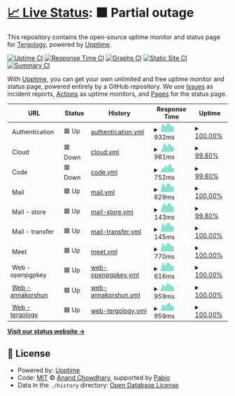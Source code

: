 # [📈 Live Status](https://Tergology.github.io/infra-upptime): <!--live status--> **🟧 Partial outage**

This repository contains the open-source uptime monitor and status page for [Tergology](http://tergology.com), powered by [Upptime](https://github.com/upptime/upptime).

[![Uptime CI](https://github.com/Tergology/infra-upptime/workflows/Uptime%20CI/badge.svg)](https://github.com/Tergology/infra-upptime/actions?query=workflow%3A%22Uptime+CI%22)
[![Response Time CI](https://github.com/Tergology/infra-upptime/workflows/Response%20Time%20CI/badge.svg)](https://github.com/Tergology/infra-upptime/actions?query=workflow%3A%22Response+Time+CI%22)
[![Graphs CI](https://github.com/Tergology/infra-upptime/workflows/Graphs%20CI/badge.svg)](https://github.com/Tergology/infra-upptime/actions?query=workflow%3A%22Graphs+CI%22)
[![Static Site CI](https://github.com/Tergology/infra-upptime/workflows/Static%20Site%20CI/badge.svg)](https://github.com/Tergology/infra-upptime/actions?query=workflow%3A%22Static+Site+CI%22)
[![Summary CI](https://github.com/Tergology/infra-upptime/workflows/Summary%20CI/badge.svg)](https://github.com/Tergology/infra-upptime/actions?query=workflow%3A%22Summary+CI%22)

With [Upptime](https://upptime.js.org), you can get your own unlimited and free uptime monitor and status page, powered entirely by a GitHub repository. We use [Issues](https://github.com/Tergology/infra-upptime/issues) as incident reports, [Actions](https://github.com/Tergology/infra-upptime/actions) as uptime monitors, and [Pages](https://Tergology.github.io/infra-upptime) for the status page.

<!--start: status pages-->
<!-- This summary is generated by Upptime (https://github.com/upptime/upptime) -->
<!-- Do not edit this manually, your changes will be overwritten -->
<!-- prettier-ignore -->
| URL | Status | History | Response Time | Uptime |
| --- | ------ | ------- | ------------- | ------ |
| <img alt="" src="https://icons.duckduckgo.com/ip3/auth.$tlg_domain.ico" height="13"> Authentication | 🟩 Up | [authentication.yml](https://github.com/Tergology/infra-upptime/commits/HEAD/history/authentication.yml) | <details><summary><img alt="Response time graph" src="./graphs/authentication/response-time-week.png" height="20"> 932ms</summary><br><a href="https://Tergology.github.io/infra-upptime/history/authentication"><img alt="Response time 849" src="https://img.shields.io/endpoint?url=https%3A%2F%2Fraw.githubusercontent.com%2FTergology%2Finfra-upptime%2FHEAD%2Fapi%2Fauthentication%2Fresponse-time.json"></a><br><a href="https://Tergology.github.io/infra-upptime/history/authentication"><img alt="24-hour response time 771" src="https://img.shields.io/endpoint?url=https%3A%2F%2Fraw.githubusercontent.com%2FTergology%2Finfra-upptime%2FHEAD%2Fapi%2Fauthentication%2Fresponse-time-day.json"></a><br><a href="https://Tergology.github.io/infra-upptime/history/authentication"><img alt="7-day response time 932" src="https://img.shields.io/endpoint?url=https%3A%2F%2Fraw.githubusercontent.com%2FTergology%2Finfra-upptime%2FHEAD%2Fapi%2Fauthentication%2Fresponse-time-week.json"></a><br><a href="https://Tergology.github.io/infra-upptime/history/authentication"><img alt="30-day response time 836" src="https://img.shields.io/endpoint?url=https%3A%2F%2Fraw.githubusercontent.com%2FTergology%2Finfra-upptime%2FHEAD%2Fapi%2Fauthentication%2Fresponse-time-month.json"></a><br><a href="https://Tergology.github.io/infra-upptime/history/authentication"><img alt="1-year response time 849" src="https://img.shields.io/endpoint?url=https%3A%2F%2Fraw.githubusercontent.com%2FTergology%2Finfra-upptime%2FHEAD%2Fapi%2Fauthentication%2Fresponse-time-year.json"></a></details> | <details><summary><a href="https://Tergology.github.io/infra-upptime/history/authentication">100.00%</a></summary><a href="https://Tergology.github.io/infra-upptime/history/authentication"><img alt="All-time uptime 100.00%" src="https://img.shields.io/endpoint?url=https%3A%2F%2Fraw.githubusercontent.com%2FTergology%2Finfra-upptime%2FHEAD%2Fapi%2Fauthentication%2Fuptime.json"></a><br><a href="https://Tergology.github.io/infra-upptime/history/authentication"><img alt="24-hour uptime 100.00%" src="https://img.shields.io/endpoint?url=https%3A%2F%2Fraw.githubusercontent.com%2FTergology%2Finfra-upptime%2FHEAD%2Fapi%2Fauthentication%2Fuptime-day.json"></a><br><a href="https://Tergology.github.io/infra-upptime/history/authentication"><img alt="7-day uptime 100.00%" src="https://img.shields.io/endpoint?url=https%3A%2F%2Fraw.githubusercontent.com%2FTergology%2Finfra-upptime%2FHEAD%2Fapi%2Fauthentication%2Fuptime-week.json"></a><br><a href="https://Tergology.github.io/infra-upptime/history/authentication"><img alt="30-day uptime 100.00%" src="https://img.shields.io/endpoint?url=https%3A%2F%2Fraw.githubusercontent.com%2FTergology%2Finfra-upptime%2FHEAD%2Fapi%2Fauthentication%2Fuptime-month.json"></a><br><a href="https://Tergology.github.io/infra-upptime/history/authentication"><img alt="1-year uptime 100.00%" src="https://img.shields.io/endpoint?url=https%3A%2F%2Fraw.githubusercontent.com%2FTergology%2Finfra-upptime%2FHEAD%2Fapi%2Fauthentication%2Fuptime-year.json"></a></details>
| <img alt="" src="https://icons.duckduckgo.com/ip3/cloud.$tlg_domain.ico" height="13"> Cloud | 🟥 Down | [cloud.yml](https://github.com/Tergology/infra-upptime/commits/HEAD/history/cloud.yml) | <details><summary><img alt="Response time graph" src="./graphs/cloud/response-time-week.png" height="20"> 981ms</summary><br><a href="https://Tergology.github.io/infra-upptime/history/cloud"><img alt="Response time 920" src="https://img.shields.io/endpoint?url=https%3A%2F%2Fraw.githubusercontent.com%2FTergology%2Finfra-upptime%2FHEAD%2Fapi%2Fcloud%2Fresponse-time.json"></a><br><a href="https://Tergology.github.io/infra-upptime/history/cloud"><img alt="24-hour response time 700" src="https://img.shields.io/endpoint?url=https%3A%2F%2Fraw.githubusercontent.com%2FTergology%2Finfra-upptime%2FHEAD%2Fapi%2Fcloud%2Fresponse-time-day.json"></a><br><a href="https://Tergology.github.io/infra-upptime/history/cloud"><img alt="7-day response time 981" src="https://img.shields.io/endpoint?url=https%3A%2F%2Fraw.githubusercontent.com%2FTergology%2Finfra-upptime%2FHEAD%2Fapi%2Fcloud%2Fresponse-time-week.json"></a><br><a href="https://Tergology.github.io/infra-upptime/history/cloud"><img alt="30-day response time 897" src="https://img.shields.io/endpoint?url=https%3A%2F%2Fraw.githubusercontent.com%2FTergology%2Finfra-upptime%2FHEAD%2Fapi%2Fcloud%2Fresponse-time-month.json"></a><br><a href="https://Tergology.github.io/infra-upptime/history/cloud"><img alt="1-year response time 920" src="https://img.shields.io/endpoint?url=https%3A%2F%2Fraw.githubusercontent.com%2FTergology%2Finfra-upptime%2FHEAD%2Fapi%2Fcloud%2Fresponse-time-year.json"></a></details> | <details><summary><a href="https://Tergology.github.io/infra-upptime/history/cloud">99.80%</a></summary><a href="https://Tergology.github.io/infra-upptime/history/cloud"><img alt="All-time uptime 99.96%" src="https://img.shields.io/endpoint?url=https%3A%2F%2Fraw.githubusercontent.com%2FTergology%2Finfra-upptime%2FHEAD%2Fapi%2Fcloud%2Fuptime.json"></a><br><a href="https://Tergology.github.io/infra-upptime/history/cloud"><img alt="24-hour uptime 99.99%" src="https://img.shields.io/endpoint?url=https%3A%2F%2Fraw.githubusercontent.com%2FTergology%2Finfra-upptime%2FHEAD%2Fapi%2Fcloud%2Fuptime-day.json"></a><br><a href="https://Tergology.github.io/infra-upptime/history/cloud"><img alt="7-day uptime 99.80%" src="https://img.shields.io/endpoint?url=https%3A%2F%2Fraw.githubusercontent.com%2FTergology%2Finfra-upptime%2FHEAD%2Fapi%2Fcloud%2Fuptime-week.json"></a><br><a href="https://Tergology.github.io/infra-upptime/history/cloud"><img alt="30-day uptime 99.95%" src="https://img.shields.io/endpoint?url=https%3A%2F%2Fraw.githubusercontent.com%2FTergology%2Finfra-upptime%2FHEAD%2Fapi%2Fcloud%2Fuptime-month.json"></a><br><a href="https://Tergology.github.io/infra-upptime/history/cloud"><img alt="1-year uptime 99.96%" src="https://img.shields.io/endpoint?url=https%3A%2F%2Fraw.githubusercontent.com%2FTergology%2Finfra-upptime%2FHEAD%2Fapi%2Fcloud%2Fuptime-year.json"></a></details>
| <img alt="" src="https://icons.duckduckgo.com/ip3/code.$tlg_domain.ico" height="13"> Code | 🟥 Down | [code.yml](https://github.com/Tergology/infra-upptime/commits/HEAD/history/code.yml) | <details><summary><img alt="Response time graph" src="./graphs/code/response-time-week.png" height="20"> 752ms</summary><br><a href="https://Tergology.github.io/infra-upptime/history/code"><img alt="Response time 692" src="https://img.shields.io/endpoint?url=https%3A%2F%2Fraw.githubusercontent.com%2FTergology%2Finfra-upptime%2FHEAD%2Fapi%2Fcode%2Fresponse-time.json"></a><br><a href="https://Tergology.github.io/infra-upptime/history/code"><img alt="24-hour response time 590" src="https://img.shields.io/endpoint?url=https%3A%2F%2Fraw.githubusercontent.com%2FTergology%2Finfra-upptime%2FHEAD%2Fapi%2Fcode%2Fresponse-time-day.json"></a><br><a href="https://Tergology.github.io/infra-upptime/history/code"><img alt="7-day response time 752" src="https://img.shields.io/endpoint?url=https%3A%2F%2Fraw.githubusercontent.com%2FTergology%2Finfra-upptime%2FHEAD%2Fapi%2Fcode%2Fresponse-time-week.json"></a><br><a href="https://Tergology.github.io/infra-upptime/history/code"><img alt="30-day response time 685" src="https://img.shields.io/endpoint?url=https%3A%2F%2Fraw.githubusercontent.com%2FTergology%2Finfra-upptime%2FHEAD%2Fapi%2Fcode%2Fresponse-time-month.json"></a><br><a href="https://Tergology.github.io/infra-upptime/history/code"><img alt="1-year response time 692" src="https://img.shields.io/endpoint?url=https%3A%2F%2Fraw.githubusercontent.com%2FTergology%2Finfra-upptime%2FHEAD%2Fapi%2Fcode%2Fresponse-time-year.json"></a></details> | <details><summary><a href="https://Tergology.github.io/infra-upptime/history/code">99.80%</a></summary><a href="https://Tergology.github.io/infra-upptime/history/code"><img alt="All-time uptime 99.96%" src="https://img.shields.io/endpoint?url=https%3A%2F%2Fraw.githubusercontent.com%2FTergology%2Finfra-upptime%2FHEAD%2Fapi%2Fcode%2Fuptime.json"></a><br><a href="https://Tergology.github.io/infra-upptime/history/code"><img alt="24-hour uptime 99.99%" src="https://img.shields.io/endpoint?url=https%3A%2F%2Fraw.githubusercontent.com%2FTergology%2Finfra-upptime%2FHEAD%2Fapi%2Fcode%2Fuptime-day.json"></a><br><a href="https://Tergology.github.io/infra-upptime/history/code"><img alt="7-day uptime 99.80%" src="https://img.shields.io/endpoint?url=https%3A%2F%2Fraw.githubusercontent.com%2FTergology%2Finfra-upptime%2FHEAD%2Fapi%2Fcode%2Fuptime-week.json"></a><br><a href="https://Tergology.github.io/infra-upptime/history/code"><img alt="30-day uptime 99.95%" src="https://img.shields.io/endpoint?url=https%3A%2F%2Fraw.githubusercontent.com%2FTergology%2Finfra-upptime%2FHEAD%2Fapi%2Fcode%2Fuptime-month.json"></a><br><a href="https://Tergology.github.io/infra-upptime/history/code"><img alt="1-year uptime 99.96%" src="https://img.shields.io/endpoint?url=https%3A%2F%2Fraw.githubusercontent.com%2FTergology%2Finfra-upptime%2FHEAD%2Fapi%2Fcode%2Fuptime-year.json"></a></details>
| <img alt="" src="https://icons.duckduckgo.com/ip3/mail.$tlg_domain.ico" height="13"> Mail | 🟩 Up | [mail.yml](https://github.com/Tergology/infra-upptime/commits/HEAD/history/mail.yml) | <details><summary><img alt="Response time graph" src="./graphs/mail/response-time-week.png" height="20"> 629ms</summary><br><a href="https://Tergology.github.io/infra-upptime/history/mail"><img alt="Response time 573" src="https://img.shields.io/endpoint?url=https%3A%2F%2Fraw.githubusercontent.com%2FTergology%2Finfra-upptime%2FHEAD%2Fapi%2Fmail%2Fresponse-time.json"></a><br><a href="https://Tergology.github.io/infra-upptime/history/mail"><img alt="24-hour response time 569" src="https://img.shields.io/endpoint?url=https%3A%2F%2Fraw.githubusercontent.com%2FTergology%2Finfra-upptime%2FHEAD%2Fapi%2Fmail%2Fresponse-time-day.json"></a><br><a href="https://Tergology.github.io/infra-upptime/history/mail"><img alt="7-day response time 629" src="https://img.shields.io/endpoint?url=https%3A%2F%2Fraw.githubusercontent.com%2FTergology%2Finfra-upptime%2FHEAD%2Fapi%2Fmail%2Fresponse-time-week.json"></a><br><a href="https://Tergology.github.io/infra-upptime/history/mail"><img alt="30-day response time 566" src="https://img.shields.io/endpoint?url=https%3A%2F%2Fraw.githubusercontent.com%2FTergology%2Finfra-upptime%2FHEAD%2Fapi%2Fmail%2Fresponse-time-month.json"></a><br><a href="https://Tergology.github.io/infra-upptime/history/mail"><img alt="1-year response time 573" src="https://img.shields.io/endpoint?url=https%3A%2F%2Fraw.githubusercontent.com%2FTergology%2Finfra-upptime%2FHEAD%2Fapi%2Fmail%2Fresponse-time-year.json"></a></details> | <details><summary><a href="https://Tergology.github.io/infra-upptime/history/mail">100.00%</a></summary><a href="https://Tergology.github.io/infra-upptime/history/mail"><img alt="All-time uptime 100.00%" src="https://img.shields.io/endpoint?url=https%3A%2F%2Fraw.githubusercontent.com%2FTergology%2Finfra-upptime%2FHEAD%2Fapi%2Fmail%2Fuptime.json"></a><br><a href="https://Tergology.github.io/infra-upptime/history/mail"><img alt="24-hour uptime 100.00%" src="https://img.shields.io/endpoint?url=https%3A%2F%2Fraw.githubusercontent.com%2FTergology%2Finfra-upptime%2FHEAD%2Fapi%2Fmail%2Fuptime-day.json"></a><br><a href="https://Tergology.github.io/infra-upptime/history/mail"><img alt="7-day uptime 100.00%" src="https://img.shields.io/endpoint?url=https%3A%2F%2Fraw.githubusercontent.com%2FTergology%2Finfra-upptime%2FHEAD%2Fapi%2Fmail%2Fuptime-week.json"></a><br><a href="https://Tergology.github.io/infra-upptime/history/mail"><img alt="30-day uptime 100.00%" src="https://img.shields.io/endpoint?url=https%3A%2F%2Fraw.githubusercontent.com%2FTergology%2Finfra-upptime%2FHEAD%2Fapi%2Fmail%2Fuptime-month.json"></a><br><a href="https://Tergology.github.io/infra-upptime/history/mail"><img alt="1-year uptime 100.00%" src="https://img.shields.io/endpoint?url=https%3A%2F%2Fraw.githubusercontent.com%2FTergology%2Finfra-upptime%2FHEAD%2Fapi%2Fmail%2Fuptime-year.json"></a></details>
| <img alt="" src="https://icons.duckduckgo.com/ip3/null.ico" height="13"> Mail - store | 🟩 Up | [mail-store.yml](https://github.com/Tergology/infra-upptime/commits/HEAD/history/mail-store.yml) | <details><summary><img alt="Response time graph" src="./graphs/mail-store/response-time-week.png" height="20"> 143ms</summary><br><a href="https://Tergology.github.io/infra-upptime/history/mail-store"><img alt="Response time 130" src="https://img.shields.io/endpoint?url=https%3A%2F%2Fraw.githubusercontent.com%2FTergology%2Finfra-upptime%2FHEAD%2Fapi%2Fmail-store%2Fresponse-time.json"></a><br><a href="https://Tergology.github.io/infra-upptime/history/mail-store"><img alt="24-hour response time 116" src="https://img.shields.io/endpoint?url=https%3A%2F%2Fraw.githubusercontent.com%2FTergology%2Finfra-upptime%2FHEAD%2Fapi%2Fmail-store%2Fresponse-time-day.json"></a><br><a href="https://Tergology.github.io/infra-upptime/history/mail-store"><img alt="7-day response time 143" src="https://img.shields.io/endpoint?url=https%3A%2F%2Fraw.githubusercontent.com%2FTergology%2Finfra-upptime%2FHEAD%2Fapi%2Fmail-store%2Fresponse-time-week.json"></a><br><a href="https://Tergology.github.io/infra-upptime/history/mail-store"><img alt="30-day response time 129" src="https://img.shields.io/endpoint?url=https%3A%2F%2Fraw.githubusercontent.com%2FTergology%2Finfra-upptime%2FHEAD%2Fapi%2Fmail-store%2Fresponse-time-month.json"></a><br><a href="https://Tergology.github.io/infra-upptime/history/mail-store"><img alt="1-year response time 130" src="https://img.shields.io/endpoint?url=https%3A%2F%2Fraw.githubusercontent.com%2FTergology%2Finfra-upptime%2FHEAD%2Fapi%2Fmail-store%2Fresponse-time-year.json"></a></details> | <details><summary><a href="https://Tergology.github.io/infra-upptime/history/mail-store">99.80%</a></summary><a href="https://Tergology.github.io/infra-upptime/history/mail-store"><img alt="All-time uptime 99.97%" src="https://img.shields.io/endpoint?url=https%3A%2F%2Fraw.githubusercontent.com%2FTergology%2Finfra-upptime%2FHEAD%2Fapi%2Fmail-store%2Fuptime.json"></a><br><a href="https://Tergology.github.io/infra-upptime/history/mail-store"><img alt="24-hour uptime 100.00%" src="https://img.shields.io/endpoint?url=https%3A%2F%2Fraw.githubusercontent.com%2FTergology%2Finfra-upptime%2FHEAD%2Fapi%2Fmail-store%2Fuptime-day.json"></a><br><a href="https://Tergology.github.io/infra-upptime/history/mail-store"><img alt="7-day uptime 99.80%" src="https://img.shields.io/endpoint?url=https%3A%2F%2Fraw.githubusercontent.com%2FTergology%2Finfra-upptime%2FHEAD%2Fapi%2Fmail-store%2Fuptime-week.json"></a><br><a href="https://Tergology.github.io/infra-upptime/history/mail-store"><img alt="30-day uptime 99.95%" src="https://img.shields.io/endpoint?url=https%3A%2F%2Fraw.githubusercontent.com%2FTergology%2Finfra-upptime%2FHEAD%2Fapi%2Fmail-store%2Fuptime-month.json"></a><br><a href="https://Tergology.github.io/infra-upptime/history/mail-store"><img alt="1-year uptime 99.97%" src="https://img.shields.io/endpoint?url=https%3A%2F%2Fraw.githubusercontent.com%2FTergology%2Finfra-upptime%2FHEAD%2Fapi%2Fmail-store%2Fuptime-year.json"></a></details>
| <img alt="" src="https://icons.duckduckgo.com/ip3/null.ico" height="13"> Mail - transfer | 🟩 Up | [mail-transfer.yml](https://github.com/Tergology/infra-upptime/commits/HEAD/history/mail-transfer.yml) | <details><summary><img alt="Response time graph" src="./graphs/mail-transfer/response-time-week.png" height="20"> 145ms</summary><br><a href="https://Tergology.github.io/infra-upptime/history/mail-transfer"><img alt="Response time 130" src="https://img.shields.io/endpoint?url=https%3A%2F%2Fraw.githubusercontent.com%2FTergology%2Finfra-upptime%2FHEAD%2Fapi%2Fmail-transfer%2Fresponse-time.json"></a><br><a href="https://Tergology.github.io/infra-upptime/history/mail-transfer"><img alt="24-hour response time 116" src="https://img.shields.io/endpoint?url=https%3A%2F%2Fraw.githubusercontent.com%2FTergology%2Finfra-upptime%2FHEAD%2Fapi%2Fmail-transfer%2Fresponse-time-day.json"></a><br><a href="https://Tergology.github.io/infra-upptime/history/mail-transfer"><img alt="7-day response time 145" src="https://img.shields.io/endpoint?url=https%3A%2F%2Fraw.githubusercontent.com%2FTergology%2Finfra-upptime%2FHEAD%2Fapi%2Fmail-transfer%2Fresponse-time-week.json"></a><br><a href="https://Tergology.github.io/infra-upptime/history/mail-transfer"><img alt="30-day response time 129" src="https://img.shields.io/endpoint?url=https%3A%2F%2Fraw.githubusercontent.com%2FTergology%2Finfra-upptime%2FHEAD%2Fapi%2Fmail-transfer%2Fresponse-time-month.json"></a><br><a href="https://Tergology.github.io/infra-upptime/history/mail-transfer"><img alt="1-year response time 130" src="https://img.shields.io/endpoint?url=https%3A%2F%2Fraw.githubusercontent.com%2FTergology%2Finfra-upptime%2FHEAD%2Fapi%2Fmail-transfer%2Fresponse-time-year.json"></a></details> | <details><summary><a href="https://Tergology.github.io/infra-upptime/history/mail-transfer">100.00%</a></summary><a href="https://Tergology.github.io/infra-upptime/history/mail-transfer"><img alt="All-time uptime 99.98%" src="https://img.shields.io/endpoint?url=https%3A%2F%2Fraw.githubusercontent.com%2FTergology%2Finfra-upptime%2FHEAD%2Fapi%2Fmail-transfer%2Fuptime.json"></a><br><a href="https://Tergology.github.io/infra-upptime/history/mail-transfer"><img alt="24-hour uptime 100.00%" src="https://img.shields.io/endpoint?url=https%3A%2F%2Fraw.githubusercontent.com%2FTergology%2Finfra-upptime%2FHEAD%2Fapi%2Fmail-transfer%2Fuptime-day.json"></a><br><a href="https://Tergology.github.io/infra-upptime/history/mail-transfer"><img alt="7-day uptime 100.00%" src="https://img.shields.io/endpoint?url=https%3A%2F%2Fraw.githubusercontent.com%2FTergology%2Finfra-upptime%2FHEAD%2Fapi%2Fmail-transfer%2Fuptime-week.json"></a><br><a href="https://Tergology.github.io/infra-upptime/history/mail-transfer"><img alt="30-day uptime 100.00%" src="https://img.shields.io/endpoint?url=https%3A%2F%2Fraw.githubusercontent.com%2FTergology%2Finfra-upptime%2FHEAD%2Fapi%2Fmail-transfer%2Fuptime-month.json"></a><br><a href="https://Tergology.github.io/infra-upptime/history/mail-transfer"><img alt="1-year uptime 99.98%" src="https://img.shields.io/endpoint?url=https%3A%2F%2Fraw.githubusercontent.com%2FTergology%2Finfra-upptime%2FHEAD%2Fapi%2Fmail-transfer%2Fuptime-year.json"></a></details>
| <img alt="" src="https://icons.duckduckgo.com/ip3/meet.$tlg_domain.ico" height="13"> Meet | 🟩 Up | [meet.yml](https://github.com/Tergology/infra-upptime/commits/HEAD/history/meet.yml) | <details><summary><img alt="Response time graph" src="./graphs/meet/response-time-week.png" height="20"> 770ms</summary><br><a href="https://Tergology.github.io/infra-upptime/history/meet"><img alt="Response time 686" src="https://img.shields.io/endpoint?url=https%3A%2F%2Fraw.githubusercontent.com%2FTergology%2Finfra-upptime%2FHEAD%2Fapi%2Fmeet%2Fresponse-time.json"></a><br><a href="https://Tergology.github.io/infra-upptime/history/meet"><img alt="24-hour response time 654" src="https://img.shields.io/endpoint?url=https%3A%2F%2Fraw.githubusercontent.com%2FTergology%2Finfra-upptime%2FHEAD%2Fapi%2Fmeet%2Fresponse-time-day.json"></a><br><a href="https://Tergology.github.io/infra-upptime/history/meet"><img alt="7-day response time 770" src="https://img.shields.io/endpoint?url=https%3A%2F%2Fraw.githubusercontent.com%2FTergology%2Finfra-upptime%2FHEAD%2Fapi%2Fmeet%2Fresponse-time-week.json"></a><br><a href="https://Tergology.github.io/infra-upptime/history/meet"><img alt="30-day response time 681" src="https://img.shields.io/endpoint?url=https%3A%2F%2Fraw.githubusercontent.com%2FTergology%2Finfra-upptime%2FHEAD%2Fapi%2Fmeet%2Fresponse-time-month.json"></a><br><a href="https://Tergology.github.io/infra-upptime/history/meet"><img alt="1-year response time 686" src="https://img.shields.io/endpoint?url=https%3A%2F%2Fraw.githubusercontent.com%2FTergology%2Finfra-upptime%2FHEAD%2Fapi%2Fmeet%2Fresponse-time-year.json"></a></details> | <details><summary><a href="https://Tergology.github.io/infra-upptime/history/meet">100.00%</a></summary><a href="https://Tergology.github.io/infra-upptime/history/meet"><img alt="All-time uptime 99.99%" src="https://img.shields.io/endpoint?url=https%3A%2F%2Fraw.githubusercontent.com%2FTergology%2Finfra-upptime%2FHEAD%2Fapi%2Fmeet%2Fuptime.json"></a><br><a href="https://Tergology.github.io/infra-upptime/history/meet"><img alt="24-hour uptime 100.00%" src="https://img.shields.io/endpoint?url=https%3A%2F%2Fraw.githubusercontent.com%2FTergology%2Finfra-upptime%2FHEAD%2Fapi%2Fmeet%2Fuptime-day.json"></a><br><a href="https://Tergology.github.io/infra-upptime/history/meet"><img alt="7-day uptime 100.00%" src="https://img.shields.io/endpoint?url=https%3A%2F%2Fraw.githubusercontent.com%2FTergology%2Finfra-upptime%2FHEAD%2Fapi%2Fmeet%2Fuptime-week.json"></a><br><a href="https://Tergology.github.io/infra-upptime/history/meet"><img alt="30-day uptime 99.96%" src="https://img.shields.io/endpoint?url=https%3A%2F%2Fraw.githubusercontent.com%2FTergology%2Finfra-upptime%2FHEAD%2Fapi%2Fmeet%2Fuptime-month.json"></a><br><a href="https://Tergology.github.io/infra-upptime/history/meet"><img alt="1-year uptime 99.99%" src="https://img.shields.io/endpoint?url=https%3A%2F%2Fraw.githubusercontent.com%2FTergology%2Finfra-upptime%2FHEAD%2Fapi%2Fmeet%2Fuptime-year.json"></a></details>
| <img alt="" src="https://icons.duckduckgo.com/ip3/openpgpkey.$tlg_domain.ico" height="13"> Web - openpgpkey | 🟩 Up | [web-openpgpkey.yml](https://github.com/Tergology/infra-upptime/commits/HEAD/history/web-openpgpkey.yml) | <details><summary><img alt="Response time graph" src="./graphs/web-openpgpkey/response-time-week.png" height="20"> 616ms</summary><br><a href="https://Tergology.github.io/infra-upptime/history/web-openpgpkey"><img alt="Response time 554" src="https://img.shields.io/endpoint?url=https%3A%2F%2Fraw.githubusercontent.com%2FTergology%2Finfra-upptime%2FHEAD%2Fapi%2Fweb-openpgpkey%2Fresponse-time.json"></a><br><a href="https://Tergology.github.io/infra-upptime/history/web-openpgpkey"><img alt="24-hour response time 530" src="https://img.shields.io/endpoint?url=https%3A%2F%2Fraw.githubusercontent.com%2FTergology%2Finfra-upptime%2FHEAD%2Fapi%2Fweb-openpgpkey%2Fresponse-time-day.json"></a><br><a href="https://Tergology.github.io/infra-upptime/history/web-openpgpkey"><img alt="7-day response time 616" src="https://img.shields.io/endpoint?url=https%3A%2F%2Fraw.githubusercontent.com%2FTergology%2Finfra-upptime%2FHEAD%2Fapi%2Fweb-openpgpkey%2Fresponse-time-week.json"></a><br><a href="https://Tergology.github.io/infra-upptime/history/web-openpgpkey"><img alt="30-day response time 549" src="https://img.shields.io/endpoint?url=https%3A%2F%2Fraw.githubusercontent.com%2FTergology%2Finfra-upptime%2FHEAD%2Fapi%2Fweb-openpgpkey%2Fresponse-time-month.json"></a><br><a href="https://Tergology.github.io/infra-upptime/history/web-openpgpkey"><img alt="1-year response time 554" src="https://img.shields.io/endpoint?url=https%3A%2F%2Fraw.githubusercontent.com%2FTergology%2Finfra-upptime%2FHEAD%2Fapi%2Fweb-openpgpkey%2Fresponse-time-year.json"></a></details> | <details><summary><a href="https://Tergology.github.io/infra-upptime/history/web-openpgpkey">100.00%</a></summary><a href="https://Tergology.github.io/infra-upptime/history/web-openpgpkey"><img alt="All-time uptime 99.99%" src="https://img.shields.io/endpoint?url=https%3A%2F%2Fraw.githubusercontent.com%2FTergology%2Finfra-upptime%2FHEAD%2Fapi%2Fweb-openpgpkey%2Fuptime.json"></a><br><a href="https://Tergology.github.io/infra-upptime/history/web-openpgpkey"><img alt="24-hour uptime 100.00%" src="https://img.shields.io/endpoint?url=https%3A%2F%2Fraw.githubusercontent.com%2FTergology%2Finfra-upptime%2FHEAD%2Fapi%2Fweb-openpgpkey%2Fuptime-day.json"></a><br><a href="https://Tergology.github.io/infra-upptime/history/web-openpgpkey"><img alt="7-day uptime 100.00%" src="https://img.shields.io/endpoint?url=https%3A%2F%2Fraw.githubusercontent.com%2FTergology%2Finfra-upptime%2FHEAD%2Fapi%2Fweb-openpgpkey%2Fuptime-week.json"></a><br><a href="https://Tergology.github.io/infra-upptime/history/web-openpgpkey"><img alt="30-day uptime 99.96%" src="https://img.shields.io/endpoint?url=https%3A%2F%2Fraw.githubusercontent.com%2FTergology%2Finfra-upptime%2FHEAD%2Fapi%2Fweb-openpgpkey%2Fuptime-month.json"></a><br><a href="https://Tergology.github.io/infra-upptime/history/web-openpgpkey"><img alt="1-year uptime 99.99%" src="https://img.shields.io/endpoint?url=https%3A%2F%2Fraw.githubusercontent.com%2FTergology%2Finfra-upptime%2FHEAD%2Fapi%2Fweb-openpgpkey%2Fuptime-year.json"></a></details>
| <img alt="" src="https://icons.duckduckgo.com/ip3/www.annakorshun.com.ico" height="13"> [Web - annakorshun](https://www.annakorshun.com) | 🟩 Up | [web-annakorshun.yml](https://github.com/Tergology/infra-upptime/commits/HEAD/history/web-annakorshun.yml) | <details><summary><img alt="Response time graph" src="./graphs/web-annakorshun/response-time-week.png" height="20"> 959ms</summary><br><a href="https://Tergology.github.io/infra-upptime/history/web-annakorshun"><img alt="Response time 852" src="https://img.shields.io/endpoint?url=https%3A%2F%2Fraw.githubusercontent.com%2FTergology%2Finfra-upptime%2FHEAD%2Fapi%2Fweb-annakorshun%2Fresponse-time.json"></a><br><a href="https://Tergology.github.io/infra-upptime/history/web-annakorshun"><img alt="24-hour response time 750" src="https://img.shields.io/endpoint?url=https%3A%2F%2Fraw.githubusercontent.com%2FTergology%2Finfra-upptime%2FHEAD%2Fapi%2Fweb-annakorshun%2Fresponse-time-day.json"></a><br><a href="https://Tergology.github.io/infra-upptime/history/web-annakorshun"><img alt="7-day response time 959" src="https://img.shields.io/endpoint?url=https%3A%2F%2Fraw.githubusercontent.com%2FTergology%2Finfra-upptime%2FHEAD%2Fapi%2Fweb-annakorshun%2Fresponse-time-week.json"></a><br><a href="https://Tergology.github.io/infra-upptime/history/web-annakorshun"><img alt="30-day response time 848" src="https://img.shields.io/endpoint?url=https%3A%2F%2Fraw.githubusercontent.com%2FTergology%2Finfra-upptime%2FHEAD%2Fapi%2Fweb-annakorshun%2Fresponse-time-month.json"></a><br><a href="https://Tergology.github.io/infra-upptime/history/web-annakorshun"><img alt="1-year response time 852" src="https://img.shields.io/endpoint?url=https%3A%2F%2Fraw.githubusercontent.com%2FTergology%2Finfra-upptime%2FHEAD%2Fapi%2Fweb-annakorshun%2Fresponse-time-year.json"></a></details> | <details><summary><a href="https://Tergology.github.io/infra-upptime/history/web-annakorshun">100.00%</a></summary><a href="https://Tergology.github.io/infra-upptime/history/web-annakorshun"><img alt="All-time uptime 100.00%" src="https://img.shields.io/endpoint?url=https%3A%2F%2Fraw.githubusercontent.com%2FTergology%2Finfra-upptime%2FHEAD%2Fapi%2Fweb-annakorshun%2Fuptime.json"></a><br><a href="https://Tergology.github.io/infra-upptime/history/web-annakorshun"><img alt="24-hour uptime 100.00%" src="https://img.shields.io/endpoint?url=https%3A%2F%2Fraw.githubusercontent.com%2FTergology%2Finfra-upptime%2FHEAD%2Fapi%2Fweb-annakorshun%2Fuptime-day.json"></a><br><a href="https://Tergology.github.io/infra-upptime/history/web-annakorshun"><img alt="7-day uptime 100.00%" src="https://img.shields.io/endpoint?url=https%3A%2F%2Fraw.githubusercontent.com%2FTergology%2Finfra-upptime%2FHEAD%2Fapi%2Fweb-annakorshun%2Fuptime-week.json"></a><br><a href="https://Tergology.github.io/infra-upptime/history/web-annakorshun"><img alt="30-day uptime 100.00%" src="https://img.shields.io/endpoint?url=https%3A%2F%2Fraw.githubusercontent.com%2FTergology%2Finfra-upptime%2FHEAD%2Fapi%2Fweb-annakorshun%2Fuptime-month.json"></a><br><a href="https://Tergology.github.io/infra-upptime/history/web-annakorshun"><img alt="1-year uptime 100.00%" src="https://img.shields.io/endpoint?url=https%3A%2F%2Fraw.githubusercontent.com%2FTergology%2Finfra-upptime%2FHEAD%2Fapi%2Fweb-annakorshun%2Fuptime-year.json"></a></details>
| <img alt="" src="https://icons.duckduckgo.com/ip3/www.tergology.com.ico" height="13"> [Web - tergology](https://www.tergology.com) | 🟩 Up | [web-tergology.yml](https://github.com/Tergology/infra-upptime/commits/HEAD/history/web-tergology.yml) | <details><summary><img alt="Response time graph" src="./graphs/web-tergology/response-time-week.png" height="20"> 959ms</summary><br><a href="https://Tergology.github.io/infra-upptime/history/web-tergology"><img alt="Response time 862" src="https://img.shields.io/endpoint?url=https%3A%2F%2Fraw.githubusercontent.com%2FTergology%2Finfra-upptime%2FHEAD%2Fapi%2Fweb-tergology%2Fresponse-time.json"></a><br><a href="https://Tergology.github.io/infra-upptime/history/web-tergology"><img alt="24-hour response time 733" src="https://img.shields.io/endpoint?url=https%3A%2F%2Fraw.githubusercontent.com%2FTergology%2Finfra-upptime%2FHEAD%2Fapi%2Fweb-tergology%2Fresponse-time-day.json"></a><br><a href="https://Tergology.github.io/infra-upptime/history/web-tergology"><img alt="7-day response time 959" src="https://img.shields.io/endpoint?url=https%3A%2F%2Fraw.githubusercontent.com%2FTergology%2Finfra-upptime%2FHEAD%2Fapi%2Fweb-tergology%2Fresponse-time-week.json"></a><br><a href="https://Tergology.github.io/infra-upptime/history/web-tergology"><img alt="30-day response time 862" src="https://img.shields.io/endpoint?url=https%3A%2F%2Fraw.githubusercontent.com%2FTergology%2Finfra-upptime%2FHEAD%2Fapi%2Fweb-tergology%2Fresponse-time-month.json"></a><br><a href="https://Tergology.github.io/infra-upptime/history/web-tergology"><img alt="1-year response time 862" src="https://img.shields.io/endpoint?url=https%3A%2F%2Fraw.githubusercontent.com%2FTergology%2Finfra-upptime%2FHEAD%2Fapi%2Fweb-tergology%2Fresponse-time-year.json"></a></details> | <details><summary><a href="https://Tergology.github.io/infra-upptime/history/web-tergology">100.00%</a></summary><a href="https://Tergology.github.io/infra-upptime/history/web-tergology"><img alt="All-time uptime 100.00%" src="https://img.shields.io/endpoint?url=https%3A%2F%2Fraw.githubusercontent.com%2FTergology%2Finfra-upptime%2FHEAD%2Fapi%2Fweb-tergology%2Fuptime.json"></a><br><a href="https://Tergology.github.io/infra-upptime/history/web-tergology"><img alt="24-hour uptime 100.00%" src="https://img.shields.io/endpoint?url=https%3A%2F%2Fraw.githubusercontent.com%2FTergology%2Finfra-upptime%2FHEAD%2Fapi%2Fweb-tergology%2Fuptime-day.json"></a><br><a href="https://Tergology.github.io/infra-upptime/history/web-tergology"><img alt="7-day uptime 100.00%" src="https://img.shields.io/endpoint?url=https%3A%2F%2Fraw.githubusercontent.com%2FTergology%2Finfra-upptime%2FHEAD%2Fapi%2Fweb-tergology%2Fuptime-week.json"></a><br><a href="https://Tergology.github.io/infra-upptime/history/web-tergology"><img alt="30-day uptime 100.00%" src="https://img.shields.io/endpoint?url=https%3A%2F%2Fraw.githubusercontent.com%2FTergology%2Finfra-upptime%2FHEAD%2Fapi%2Fweb-tergology%2Fuptime-month.json"></a><br><a href="https://Tergology.github.io/infra-upptime/history/web-tergology"><img alt="1-year uptime 100.00%" src="https://img.shields.io/endpoint?url=https%3A%2F%2Fraw.githubusercontent.com%2FTergology%2Finfra-upptime%2FHEAD%2Fapi%2Fweb-tergology%2Fuptime-year.json"></a></details>

<!--end: status pages-->

[**Visit our status website →**](https://Tergology.github.io/infra-upptime)

## 📄 License

- Powered by: [Upptime](https://github.com/upptime/upptime)
- Code: [MIT](./LICENSE) © [Anand Chowdhary](https://anandchowdhary.com), supported by [Pabio](https://pabio.com)
- Data in the `./history` directory: [Open Database License](https://opendatacommons.org/licenses/odbl/1-0/)

